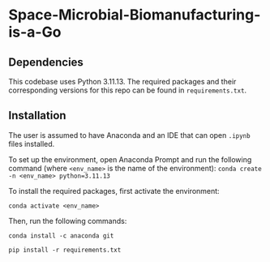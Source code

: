 # Space-Microbial-Biomanufacturing-is-a-Go

## Dependencies
This codebase uses Python 3.11.13. The required packages and their corresponding versions for this repo can be found in `requirements.txt`. 

## Installation
The user is assumed to have Anaconda and an IDE that can open `.ipynb` files installed.

To set up the environment, open Anaconda Prompt and run the following command (where `<env_name>` is the name of the environment):
```conda create -n <env_name> python=3.11.13```

To install the required packages, first activate the environment:

```conda activate <env_name>```

Then, run the following commands:

```conda install -c anaconda git```

```pip install -r requirements.txt```
